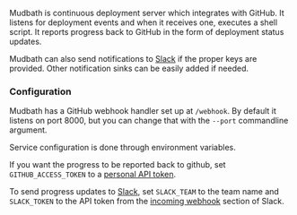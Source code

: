 Mudbath is continuous deployment server which integrates with GitHub. It
listens for deployment events and when it receives one, executes a shell
script. It reports progress back to GitHub in the form of deployment status
updates.

Mudbath can also send notifications to [Slack][slack] if the proper keys
are provided. Other notification sinks can be easily added if needed.


### Configuration

Mudbath has a GitHub webhook handler set up at `/webhook`. By default it
listens on port 8000, but you can change that with the `--port` commandline
argument.

Service configuration is done through environment variables.

If you want the progress to be reported back to github, set
`GITHUB_ACCESS_TOKEN` to a [personal API token][github-personal-api-token].

To send progress updates to [Slack][slack], set `SLACK_TEAM` to the team name
and `SLACK_TOKEN` to the API token from the [incoming
webhook][slack-incoming-webhook] section of Slack.


[slack]: https://slack.com
[github-personal-api-token]: https://github.com/blog/1509-personal-api-tokens
[slack-incoming-webhook]: https://my.slack.com/services/new/incoming-webhook
